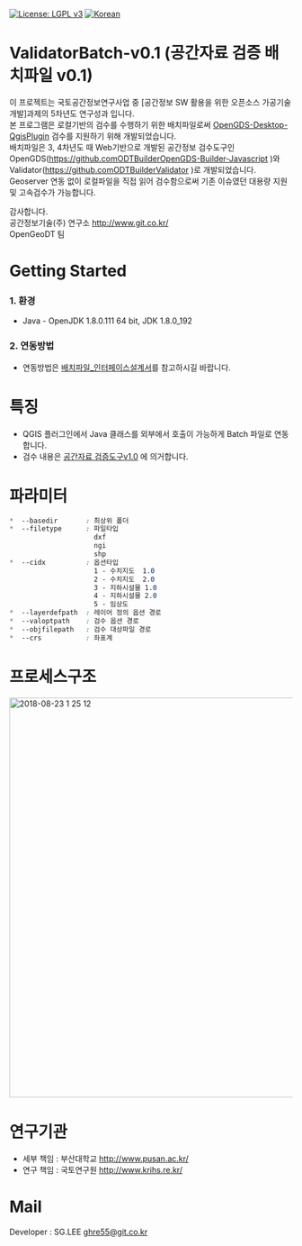 [![License: LGPL v3](https://img.shields.io/badge/License-LGPL%20v3-blue.svg)](https://www.gnu.org/licenses/lgpl-3.0)
[![Korean](https://img.shields.io/badge/language-Korean-blue.svg)](#korean)


<a name="korean"></a>
ValidatorBatch-v0.1 (공간자료 검증 배치파일 v0.1) 
=======
이 프로젝트는 국토공간정보연구사업 중 [공간정보 SW 활용을 위한 오픈소스 가공기술 개발]과제의 5차년도 연구성과 입니다.<br>
본 프로그램은 로컬기반의 검수를 수행하기 위한 배치파일로써 [OpenGDS-Desktop-QgisPlugin](https://github.com/ODTBuilder/OpenGDS-Desktop-QgisPlugin) 검수를 지원하기 위해 개발되었습니다.<br>
배치파일은 3, 4차년도 때 Web기반으로 개발된 공간정보 검수도구인 OpenGDS(https://github.comODTBuilderOpenGDS-Builder-Javascript )와 Validator(https://github.comODTBuilderValidator )로 개발되었습니다.
<br>Geoserver 연동 없이 로컬파일을 직접 읽어 검수함으로써 기존 이슈였던 대용량 지원 및 고속검수가 가능합니다.


감사합니다.<br>
공간정보기술(주) 연구소 <link>http://www.git.co.kr/<br>
OpenGeoDT 팀



Getting Started
=====
### 1. 환경 ###
- Java - OpenJDK 1.8.0.111 64 bit, JDK 1.8.0_192

### 2. 연동방법 ###
 - 연동방법은 [배치파일_인터페이스설계서](https://github.com/ODTBuilder/ValidatorBatch-v0.1/blob/master/%EB%B0%B0%EC%B9%98%ED%8C%8C%EC%9D%BC_%EC%9D%B8%ED%84%B0%ED%8E%98%EC%9D%B4%EC%8A%A4%EC%84%A4%EA%B3%84%EC%84%9C.docx)를 참고하시길 바랍니다.


특징
=====
- QGIS 플러그인에서 Java 클래스를 외부에서 호출이 가능하게 Batch 파일로 연동합니다. 
- 검수 내용은 [공간자료 검증도구v1.0](https://github.com/ODTBuilder/Validator-v1.0) 에 의거합니다.



파라미터
=====
```css
*  --basedir       : 최상위 폴더
*  --filetype      : 파일타입
                     dxf
                     ngi
                     shp
*  --cidx          : 옵션타입 
                     1 - 수치지도  1.0
                     2 - 수치지도  2.0
                     3 - 지하시설물 1.0
                     4 - 지하시설물 2.0
                     5 - 임상도
*  --layerdefpath  : 레이어 정의 옵션 경로
*  --valoptpath    : 검수 옵션 경로
*  --objfilepath   : 검수 대상파일 경로
*  --crs           : 좌표계
```

프로세스구조
====

<img width="710" alt="2018-08-23 1 25 12" src="https://user-images.githubusercontent.com/13480171/44504711-2e9d2f00-a6d8-11e8-89fc-6371d15ae403.png">

연구기관
=====
- 세부 책임 : 부산대학교 <link>http://www.pusan.ac.kr/<br>
- 연구 책임 : 국토연구원 <link>http://www.krihs.re.kr/


Mail
=====
Developer : SG.LEE
ghre55@git.co.kr
